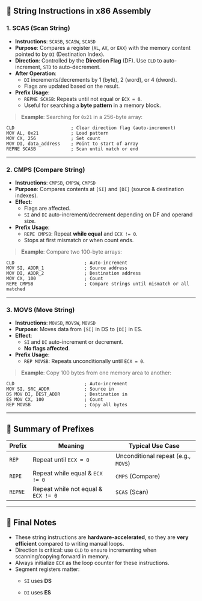 ## 🔹 String Instructions in x86 Assembly

### 1. **SCAS (Scan String)**

- **Instructions**: `SCASB`, `SCASW`, `SCASD`
- **Purpose**: Compares a register (`AL`, `AX`, or `EAX`) with the memory content pointed to by `DI` (Destination Index).
- **Direction**: Controlled by the **Direction Flag** (DF). Use `CLD` to auto-increment, `STD` to auto-decrement.
- **After Operation**:
    - `DI` increments/decrements by 1 (byte), 2 (word), or 4 (dword).
    - Flags are updated based on the result.
- **Prefix Usage**:
    - `REPNE SCASB`: Repeats until not equal or `ECX = 0`.
    - Useful for searching a **byte pattern** in a memory block.

> **Example**: Searching for `0x21` in a 256-byte array:

```
CLD                     ; Clear direction flag (auto-increment) 
MOV AL, 0x21            ; Load pattern 
MOV CX, 256             ; Set count 
MOV DI, data_address    ; Point to start of array 
REPNE SCASB             ; Scan until match or end
```

---

### 2. **CMPS (Compare String)**

- **Instructions**: `CMPSB`, `CMPSW`, `CMPSD`
- **Purpose**: Compares contents at `[SI]` and `[DI]` (source & destination indexes).
- **Effect**:
    - Flags are affected.
    - `SI` and `DI` auto-increment/decrement depending on DF and operand size.
- **Prefix Usage**:
    - `REPE CMPSB`: Repeat **while equal** and `ECX != 0`.
    - Stops at first mismatch or when count ends.

> **Example**: Compare two 100-byte arrays:

```
CLD                          ; Auto-increment 
MOV SI, ADDR_1               ; Source address 
MOV DI, ADDR_2               ; Destination address 
MOV CX, 100                  ; Count 
REPE CMPSB                   ; Compare strings until mismatch or all                                     matched
```

---

### 3. **MOVS (Move String)**

- **Instructions**: `MOVSB`, `MOVSW`, `MOVSD`
- **Purpose**: Moves data from `[SI]` in DS to `[DI]` in ES.
- **Effect**:
    - `SI` and `DI` auto-increment or decrement.
    - **No flags affected**.
- **Prefix Usage**:
    - `REP MOVSB`: Repeats unconditionally until `ECX = 0`.

> **Example**: Copy 100 bytes from one memory area to another:

```
CLD                          ; Auto-increment 
MOV SI, SRC_ADDR             ; Source in 
DS MOV DI, DEST_ADDR         ; Destination in 
ES MOV CX, 100               ; Count 
REP MOVSB                    ; Copy all bytes
```

---

## 🔸 Summary of Prefixes

|Prefix|Meaning|Typical Use Case|
|---|---|---|
|`REP`|Repeat until `ECX = 0`|Unconditional repeat (e.g., `MOVS`)|
|`REPE`|Repeat while equal & `ECX != 0`|`CMPS` (Compare)|
|`REPNE`|Repeat while not equal & `ECX != 0`|`SCAS` (Scan)|

---

## 🔹 Final Notes

- These string instructions are **hardware-accelerated**, so they are **very efficient** compared to writing manual loops.
- Direction is critical: use `CLD` to ensure incrementing when scanning/copying forward in memory.
- Always initialize `ECX` as the loop counter for these instructions.
- Segment registers matter:
    - `SI` uses **DS**
        
    - `DI` uses **ES**